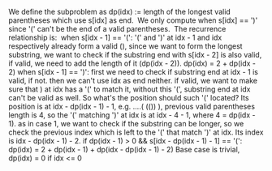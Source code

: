 We define the subproblem as dp(idx) := length of the longest valid parentheses which use s[idx] as end.
​
We only compute when s[idx] == ')' since '(' can't be the end of a valid parentheses.
​
The recurrence relationship is:
​
when s[idx - 1] == '(':
'(' and ')' at idx - 1 and idx respectively already form a valid (), since we want to form the longest substring, we want to check if the substring end with s[idx - 2] is also valid, if valid, we need to add the length of it (dp(idx - 2)).
dp(idx) = 2 + dp(idx - 2)
when s[idx - 1] == ')':
first we need to check if substring end at idx - 1 is valid, if not. then we can't use idx as end neither. if valid, we want to make sure that ) at idx has a '(' to match it, without this '(', substring end at idx can't be valid as well. So what's the position should such '(' located? Its position is at idx - dp(idx - 1) - 1, e.g. ....( (()) ), previous valid parentheses length is 4, so the '(' matching ')' at idx is at idx - 4 - 1, where 4 = dp(idx - 1). as in case 1, we want to check if the substring can be longer, so we check the previous index which is left to the '(' that match ')' at idx. Its index is idx - dp(idx - 1) - 2.
if dp(idx - 1) > 0 && s[idx - dp(idx - 1) - 1] == '(': dp(idx) = 2 + dp(idx - 1) + dp(idx - dp(idx - 1) - 2)
Base case is trivial, dp(idx) = 0 if idx <= 0
